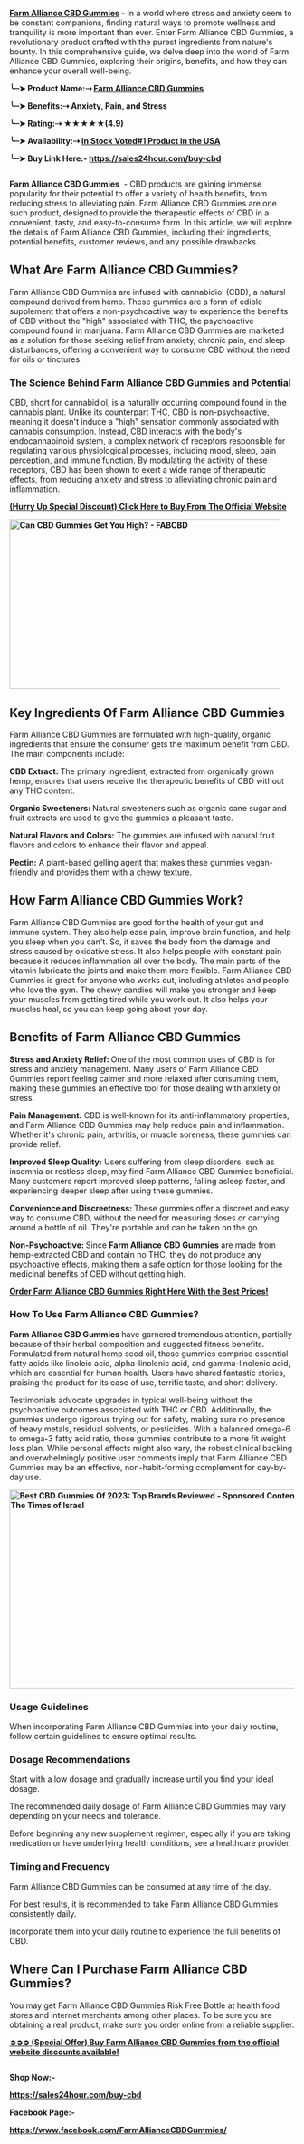 <p><strong><a href="https://sales24hour.com/buy-cbd">Farm Alliance CBD Gummies</a>&nbsp;</strong>- In a world where stress and anxiety seem to be constant companions, finding natural ways to promote wellness and tranquility is more important than ever. Enter Farm Alliance CBD Gummies, a revolutionary product crafted with the purest ingredients from nature's bounty. In this comprehensive guide, we delve deep into the world of Farm Alliance CBD Gummies, exploring their origins, benefits, and how they can enhance your overall well-being.</p>
<p><strong>╰┈➤</strong><strong>&nbsp;Product Name:</strong><strong>⇢</strong><strong>&nbsp;<a href="https://sales24hour.com/buy-cbd">Farm Alliance CBD Gummies</a></strong></p>
<p><strong>╰┈➤</strong><strong>&nbsp;Benefits:</strong><strong>⇢</strong><strong>&nbsp;</strong><strong>Anxiety, Pain, and Stress</strong></p>
<p><strong>╰┈➤</strong><strong>&nbsp;Rating:</strong><strong>⇢</strong><strong>&nbsp;</strong><strong>★★★★★(4.9)</strong></p>
<p><strong>╰┈➤</strong><strong>&nbsp;Availability:</strong><strong>⇢</strong><strong>&nbsp;<a href="https://sales24hour.com/buy-cbd">In Stock Voted#1 Product in the USA</a></strong></p>
<p><strong>╰┈➤ Buy Link Here:-&nbsp;<a href="https://sales24hour.com/buy-cbd">https://sales24hour.com/buy-cbd</a>&nbsp;</strong></p>
<p><a href="https://sales24hour.com/buy-cbd"><strong><img src="https://miro.medium.com/v2/resize:fit:467/0*NxhrbQOrfcjUD62Q" alt="" /></strong></a></p>
<p><strong>Farm Alliance CBD Gummies</strong>&nbsp;&nbsp;-&nbsp;CBD products are gaining immense popularity for their potential to offer a variety of health benefits, from reducing stress to alleviating pain. Farm Alliance CBD Gummies are one such product, designed to provide the therapeutic effects of CBD in a convenient, tasty, and easy-to-consume form. In this article, we will explore the details of Farm Alliance CBD Gummies, including their ingredients, potential benefits, customer reviews, and any possible drawbacks.</p>
<h2><strong>What Are Farm Alliance CBD Gummies?</strong></h2>
<p>Farm Alliance CBD Gummies&nbsp;are infused with cannabidiol (CBD), a natural compound derived from hemp. These gummies are a form of edible supplement that offers a non-psychoactive way to experience the benefits of CBD without the "high" associated with THC, the psychoactive compound found in marijuana. Farm Alliance CBD Gummies are marketed as a solution for those seeking relief from anxiety, chronic pain, and sleep disturbances, offering a convenient way to consume CBD without the need for oils or tinctures.</p>
<h3><strong>The Science Behind&nbsp;</strong><strong>Farm Alliance CBD Gummies</strong><strong>&nbsp;and Potential</strong></h3>
<p>CBD, short for cannabidiol, is a naturally occurring compound found in the cannabis plant. Unlike its counterpart THC, CBD is non-psychoactive, meaning it doesn't induce a "high" sensation commonly associated with cannabis consumption. Instead, CBD interacts with the body's endocannabinoid system, a complex network of receptors responsible for regulating various physiological processes, including mood, sleep, pain perception, and immune function. By modulating the activity of these receptors, CBD has been shown to exert a wide range of therapeutic effects, from reducing anxiety and stress to alleviating chronic pain and inflammation.</p>
<p><strong><a href="https://sales24hour.com/buy-cbd">(Hurry Up Special Discount) Click Here to Buy From The Official Website</a></strong></p>
<p><a href="https://sales24hour.com/buy-cbd"><strong><img src="https://fabcbd.com/cdn/shop/articles/Do_CBD_Gummies_Get_You_High.jpg?v=1658186077" alt="Can CBD Gummies Get You High? - FABCBD" width="479" height="300" /></strong></a></p>
<h2><strong>Key Ingredients Of&nbsp;Farm Alliance CBD Gummies</strong></h2>
<p>Farm Alliance CBD Gummies are formulated with high-quality, organic ingredients that ensure the consumer gets the maximum benefit from CBD. The main components include:</p>
<p><strong>CBD Extract:&nbsp;</strong>The primary ingredient, extracted from organically grown hemp, ensures that users receive the therapeutic benefits of CBD without any THC content.</p>
<p><strong>Organic Sweeteners:&nbsp;</strong>Natural sweeteners such as organic cane sugar and fruit extracts are used to give the gummies a pleasant taste.</p>
<p><strong>Natural Flavors and Colors:</strong>&nbsp;The gummies are infused with natural fruit flavors and colors to enhance their flavor and appeal.</p>
<p><strong>Pectin:</strong>&nbsp;A plant-based gelling agent that makes these gummies vegan-friendly and provides them with a chewy texture.</p>
<h2><strong>How Farm Alliance CBD Gummies Work?</strong></h2>
<p>Farm Alliance CBD Gummies&nbsp;are&nbsp;good for the health of your gut and immune system. They also help ease pain, improve brain function, and help you sleep when you can't. So, it saves the body from the damage and stress caused by oxidative stress. It also helps people with constant pain because it reduces inflammation all over the body. The main parts of the vitamin lubricate the joints and make them more flexible. Farm Alliance CBD Gummies is great for anyone who works out, including athletes and people who love the gym. The chewy candies will make you stronger and keep your muscles from getting tired while you work out. It also helps your muscles heal, so you can keep going about your day.</p>
<h2><strong>Benefits of Farm Alliance CBD Gummies</strong></h2>
<p><strong>Stress and Anxiety Relief:</strong><strong>&nbsp;</strong>One of the most common uses of CBD is for stress and anxiety management. Many users of Farm Alliance CBD Gummies report feeling calmer and more relaxed after consuming them, making these gummies an effective tool for those dealing with anxiety or stress.</p>
<p><strong>Pain Management:</strong>&nbsp;CBD is well-known for its anti-inflammatory properties, and Farm Alliance CBD Gummies may help reduce pain and inflammation. Whether it's chronic pain, arthritis, or muscle soreness, these gummies can provide relief.</p>
<p><strong>Improved Sleep Quality:</strong>&nbsp;Users suffering from sleep disorders, such as insomnia or restless sleep, may find Farm Alliance CBD Gummies beneficial. Many customers report improved sleep patterns, falling asleep faster, and experiencing deeper sleep after using these gummies.</p>
<p><strong>Convenience and Discreetness:&nbsp;</strong>These gummies offer a discreet and easy way to consume CBD, without the need for measuring doses or carrying around a bottle of oil. They're portable and can be taken on the go.</p>
<p><strong>Non-Psychoactive:&nbsp;</strong>Since&nbsp;<strong>Farm Alliance CBD Gummies</strong>&nbsp;are made from hemp-extracted CBD and contain no THC, they do not produce any psychoactive effects, making them a safe option for those looking for the medicinal benefits of CBD without getting high.</p>
<p><strong><a href="https://sales24hour.com/buy-cbd">Order&nbsp;Farm Alliance CBD Gummies Right Here With the Best Prices!</a></strong></p>
<h3><strong>How To Use Farm Alliance CBD Gummies?</strong></h3>
<p><strong>Farm Alliance CBD Gummies</strong>&nbsp;have garnered tremendous attention, partially because of their herbal composition and suggested fitness benefits. Formulated from natural hemp seed oil, those gummies comprise essential fatty acids like linoleic acid, alpha-linolenic acid, and gamma-linolenic acid, which are essential for human health. Users have shared fantastic stories, praising the product for its ease of use, terrific taste, and short delivery.</p>
<p>Testimonials advocate upgrades in typical well-being without the psychoactive outcomes associated with THC or CBD. Additionally, the gummies undergo rigorous trying out for safety, making sure no presence of heavy metals, residual solvents, or pesticides. With a balanced omega-6 to omega-3 fatty acid ratio, those gummies contribute to a more fit weight loss plan. While personal effects might also vary, the robust clinical backing and overwhelmingly positive user comments imply that Farm Alliance CBD Gummies may be an effective, non-habit-forming complement for day-by-day use.</p>
<p><a href="https://sales24hour.com/buy-cbd"><strong><img src="https://blogger.googleusercontent.com/img/proxy/AVvXsEjoEnQtkD9sdTdWJCLWUcLO8oSpnGr7rZnuuqs80aOF6lgMGiVmDNVyHYD75qBrr1IIKI0utecuMoAJfSi3BnlBkvnGDI2GUlwKREjDaRY_hJjnL8ZueTR6gWY025kUs9gYlr03vz2ngN6BBVdS5Qb6P77SfD6BL2H3oItbHyKgnmXsger7eSrjqSp45Q9LPrE2OvUTwXLx5aIcBKjhKir3Va1aQ38dvzN0gDBl8RDPRZncGyKJdAml6ue4IpoxvmcpmNLzGCMXExsMqG3gVO6MzXwQQUKjL_06TqQHMpIcxZ_ocJau32U0=s0-d-e1-ft" alt="Best CBD Gummies Of 2023: Top Brands Reviewed - Sponsored Content | The  Times of Israel" width="527" height="351" data-iml="2501.4000000059605" /></strong></a></p>
<h3><strong>Usage Guidelines</strong></h3>
<p>When incorporating Farm Alliance CBD Gummies into your daily routine, follow certain guidelines to ensure optimal results.</p>
<h3><strong>Dosage Recommendations</strong></h3>
<p>Start with a low dosage and gradually increase until you find your ideal dosage.</p>
<p>The recommended daily dosage of Farm Alliance CBD Gummies may vary depending on your needs and tolerance.</p>
<p>Before beginning any new supplement regimen, especially if you are taking medication or have underlying health conditions, see a healthcare provider.</p>
<h3><strong>Timing and Frequency</strong></h3>
<p>Farm Alliance CBD Gummies can be consumed at any time of the day.</p>
<p>For best results, it is recommended to take Farm Alliance CBD Gummies consistently daily.</p>
<p>Incorporate them into your daily routine to experience the full benefits of CBD.</p>
<h2 dir="ltr"><strong>Where Can I Purchase&nbsp;Farm Alliance CBD Gummies?</strong></h2>
<p dir="ltr">You may get&nbsp;Farm Alliance CBD Gummies&nbsp;Risk Free Bottle at health food stores and internet merchants among other places. To be sure you are obtaining a real product, make sure you order online from a reliable supplier.</p>
<p dir="ltr"><strong><a href="https://sales24hour.com/buy-cbd">➲➲➲ (Special Offer) Buy&nbsp;Farm Alliance CBD Gummies&nbsp;from the official website discounts available!</a></strong></p>
<p><a href="https://sales24hour.com/buy-cbd"><img src="https://miro.medium.com/v2/resize:fit:467/0*SCRgIqN6s-IYgXJN" alt="" /></a></p>
<p><strong>Shop Now:-</strong></p>
<p><strong><a href="https://sales24hour.com/buy-cbd">https://sales24hour.com/buy-cbd</a></strong></p>
<p><strong>Facebook Page:-</strong></p>
<p><strong><a href="https://www.facebook.com/FarmAllianceCBDGummies/">https://www.facebook.com/FarmAllianceCBDGummies/</a></strong></p>
